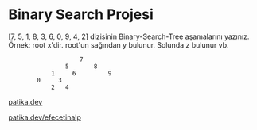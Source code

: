 # Binary Search Projesi

[7, 5, 1, 8, 3, 6, 0, 9, 4, 2] dizisinin Binary-Search-Tree aşamalarını yazınız.
Örnek: root x'dir. root'un sağından y bulunur. Solunda z bulunur vb.

```
                    7 
                5       8 
            1     6         9 
        0     3
            2   4
```

[patika.dev](www.patika.dev)

[patika.dev/efecetinalp](https://app.patika.dev/efecetinalp)

